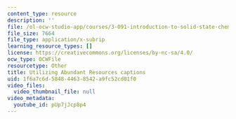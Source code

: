 ```yaml
---
content_type: resource
description: ''
file: /ol-ocw-studio-app/courses/3-091-introduction-to-solid-state-chemistry-fall-2018/pUp7jJcp8p4_captions.webvtt
file_size: 7664
file_type: application/x-subrip
learning_resource_types: []
license: https://creativecommons.org/licenses/by-nc-sa/4.0/
ocw_type: OCWFile
resourcetype: Other
title: Utilizing Abundant Resources captions
uid: 1f6a7c6d-5848-4463-8542-a9fc52cd01f0
video_files:
  video_thumbnail_file: null
video_metadata:
  youtube_id: pUp7jJcp8p4
---
```

